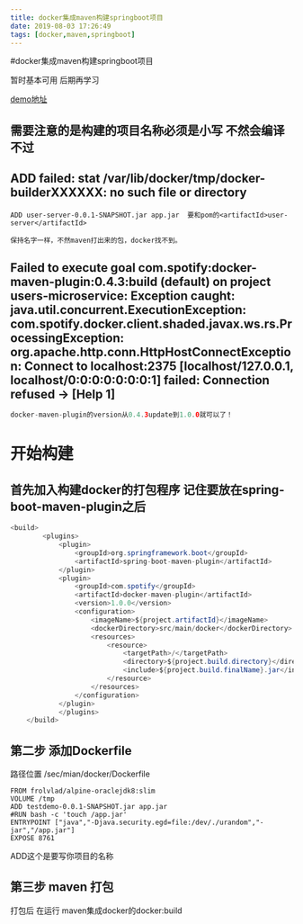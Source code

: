 ```yaml
---
title: docker集成maven构建springboot项目
date: 2019-08-03 17:26:49
tags: [docker,maven,springboot]
---
```


#docker集成maven构建springboot项目 

暂时基本可用 后期再学习

[demo地址](https://github.com/AsummerCat/springboot-docker)

## 需要注意的是构建的项目名称必须是小写 不然会编译不过

## ADD failed: stat /var/lib/docker/tmp/docker-builderXXXXXX: no such file or directory

```
ADD user-server-0.0.1-SNAPSHOT.jar app.jar  要和pom的<artifactId>user-server</artifactId>

保持名字一样，不然maven打出来的包，docker找不到。
```

<!--more-->

## Failed to execute goal com.spotify:docker-maven-plugin:0.4.3:build (default) on project users-microservice: Exception caught: java.util.concurrent.ExecutionException: com.spotify.docker.client.shaded.javax.ws.rs.ProcessingException: org.apache.http.conn.HttpHostConnectException: Connect to localhost:2375 [localhost/127.0.0.1, localhost/0:0:0:0:0:0:0:1] failed: Connection refused -> [Help 1]

```java
docker-maven-plugin的version从0.4.3update到1.0.0就可以了！
```



# 开始构建

## 首先加入构建docker的打包程序 记住要放在spring-boot-maven-plugin之后

```java
<build>
		<plugins>
			<plugin>
				<groupId>org.springframework.boot</groupId>
				<artifactId>spring-boot-maven-plugin</artifactId>
			</plugin>
			<plugin>
				<groupId>com.spotify</groupId>
				<artifactId>docker-maven-plugin</artifactId>
				<version>1.0.0</version>
				<configuration>
					<imageName>${project.artifactId}</imageName>
					<dockerDirectory>src/main/docker</dockerDirectory>
					<resources>
						<resource>
							<targetPath>/</targetPath>
							<directory>${project.build.directory}</directory>
							<include>${project.build.finalName}.jar</include>
						</resource>
					</resources>
				</configuration>
			</plugin>
			</plugins>
	</build>
```

## 第二步 添加Dockerfile

路径位置 /sec/mian/docker/Dockerfile

```
FROM frolvlad/alpine-oraclejdk8:slim
VOLUME /tmp
ADD testdemo-0.0.1-SNAPSHOT.jar app.jar
#RUN bash -c 'touch /app.jar'
ENTRYPOINT ["java","-Djava.security.egd=file:/dev/./urandom","-jar","/app.jar"]
EXPOSE 8761
```

ADD这个是要写你项目的名称

## 第三步 maven 打包  

打包后 在运行 maven集成docker的docker:build